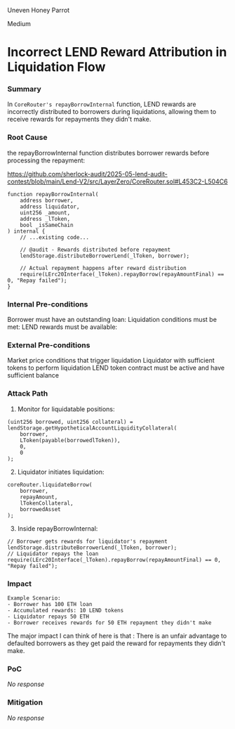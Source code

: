 Uneven Honey Parrot

Medium

# Incorrect LEND Reward Attribution in Liquidation Flow

### Summary

In `CoreRouter's repayBorrowInternal` function, LEND rewards are incorrectly distributed to borrowers during liquidations, allowing them to receive rewards for repayments they didn't make.

### Root Cause

the repayBorrowInternal function distributes borrower rewards before processing the repayment:

https://github.com/sherlock-audit/2025-05-lend-audit-contest/blob/main/Lend-V2/src/LayerZero/CoreRouter.sol#L453C2-L504C6

```solidity
function repayBorrowInternal(
    address borrower,
    address liquidator,
    uint256 _amount,
    address _lToken,
    bool _isSameChain
) internal {
    // ...existing code...

    // @audit - Rewards distributed before repayment
    lendStorage.distributeBorrowerLend(_lToken, borrower);

    // Actual repayment happens after reward distribution
    require(LErc20Interface(_lToken).repayBorrow(repayAmountFinal) == 0, "Repay failed");
}

```

### Internal Pre-conditions

Borrower must have an outstanding loan:
Liquidation conditions must be met:
LEND rewards must be available:


### External Pre-conditions

Market price conditions that trigger liquidation
Liquidator with sufficient tokens to perform liquidation
LEND token contract must be active and have sufficient balance

### Attack Path

1. Monitor for liquidatable positions:


```solidity
(uint256 borrowed, uint256 collateral) = lendStorage.getHypotheticalAccountLiquidityCollateral(
    borrower, 
    LToken(payable(borrowedlToken)), 
    0, 
    0
);
```

2. Liquidator initiates liquidation:


```solidity
coreRouter.liquidateBorrow(
    borrower,
    repayAmount,
    lTokenCollateral,
    borrowedAsset
);
```

3. Inside repayBorrowInternal:
```solidity
// Borrower gets rewards for liquidator's repayment
lendStorage.distributeBorrowerLend(_lToken, borrower);
// Liquidator repays the loan
require(LErc20Interface(_lToken).repayBorrow(repayAmountFinal) == 0, "Repay failed");
```

### Impact


```solidity
Example Scenario:
- Borrower has 100 ETH loan
- Accumulated rewards: 10 LEND tokens
- Liquidator repays 50 ETH
- Borrower receives rewards for 50 ETH repayment they didn't make

```

The major impact I can think of here is that :
There is an unfair advantage to defaulted borrowers as they get paid the reward for repayments they didn't make.

### PoC

_No response_

### Mitigation

_No response_